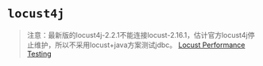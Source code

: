 # `locust4j`

> 注意：最新版的locust4j-2.2.1不能连接locust-2.16.1，估计官方locust4j停止维护，所以不采用locust+java方案测试jdbc。
> [Locust Performance Testing](https://www.blazemeter.com/blog/locust-performance-testing)


